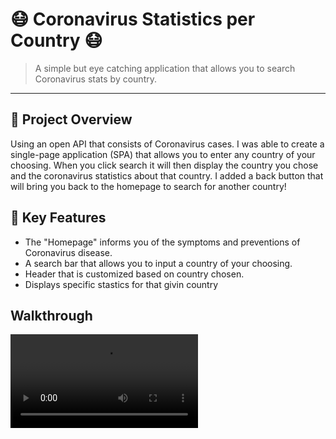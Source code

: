 # 😷 Coronavirus Statistics per Country 😷

> A simple but eye catching application that allows you to search Coronavirus stats by country.

---

## 📘 Project Overview

Using an open API that consists of Coronavirus cases. I was able to create a single-page application (SPA) that allows you to enter any country of your choosing. When you click search it will then display the country you chose and the coronavirus statistics about that country. I added a back button that will bring you back to the homepage to search for another country!

## 💎 Key Features

- The "Homepage" informs you of the symptoms and preventions of Coronavirus disease.
- A search bar that allows you to input a country of your choosing.
- Header that is customized based on country chosen.
- Displays specific stastics for that givin country

## Walkthrough

![video1](https://user-images.githubusercontent.com/93622943/162231991-90941fb3-066f-4d0e-8485-6e71120f7e68.mov)
